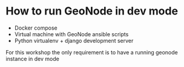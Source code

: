 # How to run GeoNode in dev mode

* Docker compose
* Virtual machine with GeoNode ansible scripts
* Python virtualenv + django development server


For this workshop the only requirement is to have a running geonode instance in dev mode
